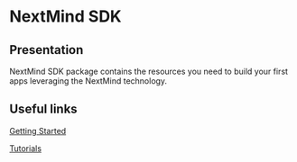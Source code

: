 # NextMind SDK

## Presentation
NextMind SDK package contains the resources you need to build your first apps leveraging the NextMind technology.

## Useful links
[Getting Started](https://www.next-mind.com/documentation)

[Tutorials](https://www.next-mind.com/docs/nextmind-devkit/unity-sdk/tutorials/)
